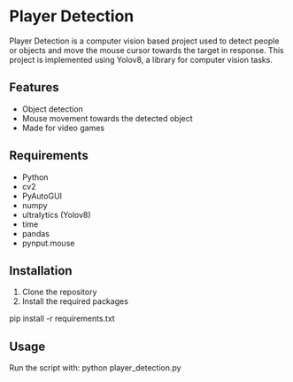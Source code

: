 # Player Detection
Player Detection is a computer vision based project used to detect people or objects and move the mouse cursor towards the target in response. This project is implemented using Yolov8, a library for computer vision tasks.

## Features
- Object detection
- Mouse movement towards the detected object
- Made for video games

## Requirements
- Python 
- cv2
- PyAutoGUI
- numpy
- ultralytics (Yolov8)
- time
- pandas
- pynput.mouse


## Installation
1. Clone the repository
2. Install the required packages

pip install -r requirements.txt

## Usage
Run the script with:
python player_detection.py
  

